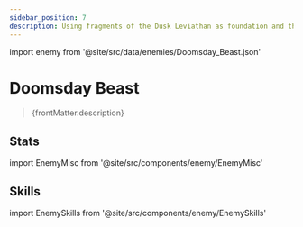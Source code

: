 ```yaml
---
sidebar_position: 7
description: Using fragments of the Dusk Leviathan as foundation and the wails of the countless remnants within the Warforge as the agent, the Antimatter Legion cast many Doomsday Beasts. The resentful spirits' senseless obsession turns into a tangible hand, and the destructive shadows of old condense into a tail that covers the heavens. The will of the multitudes not content with their demise are locked within the Doomsday Beasts. Anger, mourning, or delusional joy — all is revealed, and all evil begins to move. The Doomsday Beast's core is a dark matter engine.
---
```


import enemy from '@site/src/data/enemies/Doomsday_Beast.json'

# Doomsday Beast
<blockquote>{frontMatter.description}</blockquote>

## Stats

import EnemyMisc from '@site/src/components/enemy/EnemyMisc'

<EnemyMisc enemy={enemy} variant={0} />

## Skills

import EnemySkills from '@site/src/components/enemy/EnemySkills'

<EnemySkills enemy={enemy} variant={0} />
